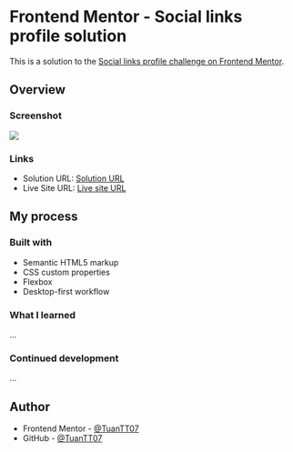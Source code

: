 # Frontend Mentor - Social links profile solution

This is a solution to the [Social links profile challenge on Frontend Mentor](https://www.frontendmentor.io/challenges/social-links-profile-UG32l9m6dQ).

## Overview

### Screenshot

![](./screenshot.jpg)

### Links

-   Solution URL: [Solution URL](https://github.com/TuanTT07/social-links-profile)
-   Live Site URL: [Live site URL](https://tuantt07.github.io/social-links-profile/)

## My process

### Built with

-   Semantic HTML5 markup
-   CSS custom properties
-   Flexbox
-   Desktop-first workflow

### What I learned

...

### Continued development

...

## Author

-   Frontend Mentor - [@TuanTT07](https://www.your-site.com)
-   GitHub - [@TuanTT07](https://github.com/TuanTT07)
